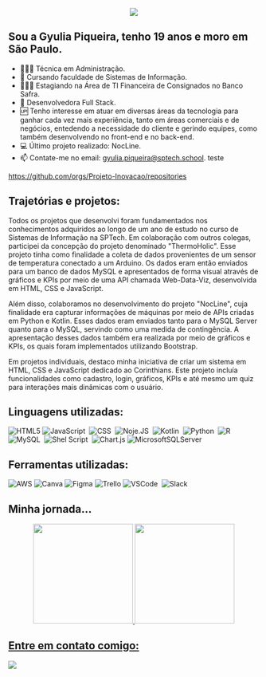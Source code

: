 
<p align="center">
  <img src="https://readme-typing-svg.demolab.com/?lines=Oie!+Boas-vindas!&font=Fira%20Code&center=true&width=380&height=50&duration=4000&pause=1000&color=FF1493">
</p>

## Sou a Gyulia Piqueira, tenho 19 anos e moro em São Paulo. 

- 👩🏻‍🎓 Técnica em Administração.
- 📖 Cursando faculdade de Sistemas de Informação.
- 👩🏻‍💻 Estagiando na Área de TI Financeira de Consignados no Banco Safra.
- 📣 Desenvolvedora Full Stack.
- 🆙 Tenho interesse em atuar em diversas áreas da tecnologia para ganhar cada vez mais experiência, tanto em áreas comerciais e de negócios, entedendo a necessidade do cliente e gerindo equipes, como também desenvolvendo no front-end e no back-end. 
- 💻 Último projeto realizado: NocLine. 
- 📫 Contate-me no email: gyulia.piqueira@sptech.school.
teste

https://github.com/orgs/Projeto-Inovacao/repositories

## Trajetórias e projetos:
Todos os projetos que desenvolvi foram fundamentados nos conhecimentos adquiridos ao longo de um ano de estudo no curso de Sistemas de Informação na SPTech. Em colaboração com outros colegas, participei da concepção do projeto denominado "ThermoHolic". Esse projeto tinha como finalidade a coleta de dados provenientes de um sensor de temperatura conectado a um Arduino. Os dados eram então enviados para um banco de dados MySQL e apresentados de forma visual através de gráficos e KPIs por meio de uma API chamada Web-Data-Viz, desenvolvida em HTML, CSS e JavaScript.

Além disso, colaboramos no desenvolvimento do projeto "NocLine", cuja finalidade era capturar informações de máquinas por meio de APIs criadas em Python e Kotlin. Esses dados eram enviados tanto para o MySQL Server quanto para o MySQL, servindo como uma medida de contingência. A apresentação desses dados também era realizada por meio de gráficos e KPIs, os quais foram implementados utilizando Bootstrap.

Em projetos individuais, destaco minha iniciativa de criar um sistema em HTML, CSS e JavaScript dedicado ao Corinthians. Este projeto incluía funcionalidades como cadastro, login, gráficos, KPIs e até mesmo um quiz para interações mais dinâmicas com o usuário.

## Linguagens utilizadas: 
![HTML5](https://img.shields.io/badge/html-0D1117?style=for-the-badge&logo=html&labelColor=pink)
![JavaScript](https://img.shields.io/badge/-JavaScript-0D1117?style=for-the-badge&logoColor=javascript&labelColor=0D1117)&nbsp;
![CSS](https://img.shields.io/badge/-CSS-0D1117?style=for-the-badge&logo=CSS3&logoColor=pink&labelColor=0D1117)&nbsp;
![Noje.JS](https://img.shields.io/badge/node.js-0D1117?style=for-the-badge&logo=node.js&logoColor=pink)&nbsp;
![Kotlin](https://img.shields.io/badge/kotlin-0D1117?style=for-the-badge&logo=kotlin&logoColor=pink&labelColor=0D1117)&nbsp;
![Python](https://img.shields.io/badge/python-0D1117?style=for-the-badge&logo=python&logoColor=pink)&nbsp;
![R](https://img.shields.io/badge/r-0D1117?style=for-the-badge&logo=r&logoColor=pink)&nbsp;
![MySQL](https://img.shields.io/badge/MySQL-0D1117?style=for-the-badge&logo=mysql&logoColor=pink)&nbsp;
![Shel Script](https://img.shields.io/badge/Shell_Script-0D1117?style=for-the-badge&logo=gnu-bash&logoColor=pink)&nbsp;
![Chart.js](https://img.shields.io/badge/chart.js-0D1117?style=for-the-badge&logo=chart.js&logoColor=pink)
![MicrosoftSQLServer](https://img.shields.io/badge/Microsoft%20SQL%20Sever-0D1117?style=for-the-badge&logo=microsoft%20sql%20server&logoColor=pink)

## Ferramentas utilizadas:
![AWS](https://img.shields.io/badge/AWS-0D1117?style=for-the-badge&logo=amazon-aws&logoColor=pink)
![Canva](https://img.shields.io/badge/Canva-0D1117?style=for-the-badge&logo=Canva&logoColor=pink) 
![Figma](https://img.shields.io/badge/figma-0D1117?style=for-the-badge&logo=figma&logoColor=pink) 
![Trello](https://img.shields.io/badge/Trello-0D1117?stylestyle=for-the-badge&logo=Trello&logoColor=pink)
![VSCode](https://img.shields.io/badge/Visual-0D1117?style=for-the-badge&logo=visual-studio&logoColor=pink)&nbsp;
![Slack](https://img.shields.io/badge/Slack-0D1117?style=for-the-badge&logo=slack&logoColor=pink)&nbsp;




## Minha jornada...
<div align="center">
<a href="https://github.com/gyuliapiqueira">
   <img height ="200em" src="https://github-readme-stats.vercel.app/api?username=gyuliapiqueira&show_icons=true&theme=radical">
   <img height ="200em" src="https://github-readme-stats.vercel.app/api/top-langs/?username=gyuliapiqueira&show_icons=true&theme=radical">
</div>

## Entre em contato comigo:
<div> 
    <a href="https://www.linkedin.com/in/gyulia-piqueira-b5a23a25b/?originalSubdomain=br" target="_blank"><img src="https://img.shields.io/badge/LinkedIn-0D1117?style=for-the-badge&logo=linkedin&logoColor=pink" target="_blank"></a>

</div>



